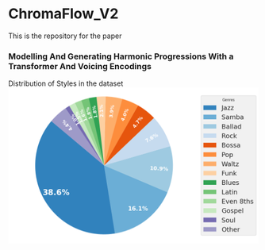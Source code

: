 # ChromaFlow_V2
This is the repository for the paper
### Modelling And Generating Harmonic Progressions With a Transformer And Voicing Encodings

Distribution of Styles in the dataset
![Style distribution in the dataset](plots/styles.png)
